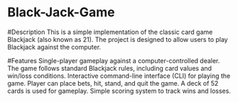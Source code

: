 # Black-Jack-Game

#Description
This is a simple implementation of the classic card game Blackjack (also known as 21). The project is designed to allow users to play Blackjack against the computer.

#Features
Single-player gameplay against a computer-controlled dealer.
The game follows standard Blackjack rules, including card values and win/loss conditions.
Interactive command-line interface (CLI) for playing the game.
Player can place bets, hit, stand, and quit the game.
A deck of 52 cards is used for gameplay.
Simple scoring system to track wins and losses.
